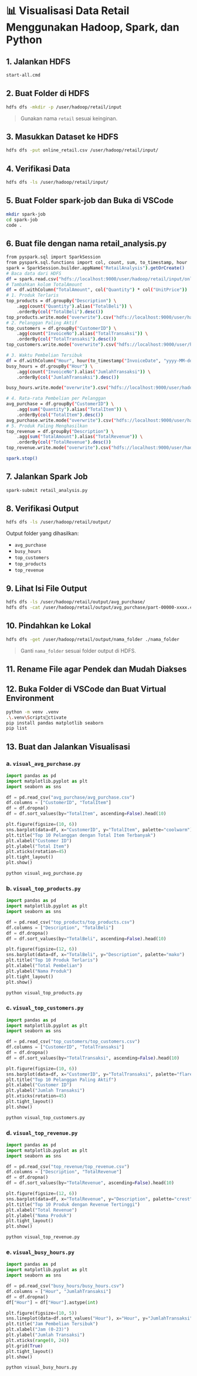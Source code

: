 
# 📊 Visualisasi Data Retail Menggunakan Hadoop, Spark, dan Python

## 1. Jalankan HDFS

```bash
start-all.cmd
```

## 2. Buat Folder di HDFS

```bash
hdfs dfs -mkdir -p /user/hadoop/retail/input
```

> Gunakan nama `retail` sesuai keinginan.

## 3. Masukkan Dataset ke HDFS

```bash
hdfs dfs -put online_retail.csv /user/hadoop/retail/input/
```

## 4. Verifikasi Data

```bash
hdfs dfs -ls /user/hadoop/retail/input/
```

## 5. Buat Folder spark-job dan Buka di VSCode

```bash
mkdir spark-job
cd spark-job
code .
```

## 6. Buat file dengan nama retail_analysis.py
```bash
from pyspark.sql import SparkSession
from pyspark.sql.functions import col, count, sum, to_timestamp, hour
spark = SparkSession.builder.appName("RetailAnalysis").getOrCreate()
# Baca data dari HDFS
df = spark.read.csv("hdfs://localhost:9000/user/hadoop/retail/input/online_retail.csv", header=True, inferSchema=True)
# Tambahkan kolom TotalAmount
df = df.withColumn("TotalAmount", col("Quantity") * col("UnitPrice"))
# 1. Produk Terlaris
top_products = df.groupBy("Description") \
    .agg(count("Quantity").alias("TotalBeli")) \
    .orderBy(col("TotalBeli").desc())
top_products.write.mode("overwrite").csv("hdfs://localhost:9000/user/hadoop/retail/output/top_products", header=True)
# 2. Pelanggan Paling Aktif
top_customers = df.groupBy("CustomerID") \
    .agg(count("InvoiceNo").alias("TotalTransaksi")) \
    .orderBy(col("TotalTransaksi").desc())
top_customers.write.mode("overwrite").csv("hdfs://localhost:9000/user/hadoop/retail/output/top_customers", header=True)

# 3. Waktu Pembelian Tersibuk
df = df.withColumn("Hour", hour(to_timestamp("InvoiceDate", "yyyy-MM-dd HH:mm:ss")))
busy_hours = df.groupBy("Hour") \
    .agg(count("InvoiceNo").alias("JumlahTransaksi")) \
    .orderBy(col("JumlahTransaksi").desc())

busy_hours.write.mode("overwrite").csv("hdfs://localhost:9000/user/hadoop/retail/output/busy_hours", header=True)

# 4. Rata-rata Pembelian per Pelanggan
avg_purchase = df.groupBy("CustomerID") \
    .agg(sum("Quantity").alias("TotalItem")) \
    .orderBy(col("TotalItem").desc())
avg_purchase.write.mode("overwrite").csv("hdfs://localhost:9000/user/hadoop/retail/output/avg_purchase", header=True)
# 5. Produk Paling Menghasilkan
top_revenue = df.groupBy("Description") \
    .agg(sum("TotalAmount").alias("TotalRevenue")) \
    .orderBy(col("TotalRevenue").desc())
top_revenue.write.mode("overwrite").csv("hdfs://localhost:9000/user/hadoop/retail/output/top_revenue", header=True)

spark.stop()
```

## 7. Jalankan Spark Job

```bash
spark-submit retail_analysis.py
```

## 8. Verifikasi Output

```bash
hdfs dfs -ls /user/hadoop/retail/output/
```

Output folder yang dihasilkan:
- `avg_purchase`
- `busy_hours`
- `top_customers`
- `top_products`
- `top_revenue`

## 9. Lihat Isi File Output

```bash
hdfs dfs -ls /user/hadoop/retail/output/avg_purchase/
hdfs dfs -cat /user/hadoop/retail/output/avg_purchase/part-00000-xxxx.csv
```

## 10. Pindahkan ke Lokal

```bash
hdfs dfs -get /user/hadoop/retail/output/nama_folder ./nama_folder
```

> Ganti `nama_folder` sesuai folder output di HDFS.

## 11. Rename File agar Pendek dan Mudah Diakses

## 12. Buka Folder di VSCode dan Buat Virtual Environment

```bash
python -m venv .venv
.\.venv\Scriptsctivate
pip install pandas matplotlib seaborn
pip list
```

## 13. Buat dan Jalankan Visualisasi

### a. `visual_avg_purchase.py`

```python
import pandas as pd
import matplotlib.pyplot as plt
import seaborn as sns

df = pd.read_csv("avg_purchase/avg_purchase.csv")
df.columns = ["CustomerID", "TotalItem"]
df = df.dropna()
df = df.sort_values(by="TotalItem", ascending=False).head(10)

plt.figure(figsize=(10, 6))
sns.barplot(data=df, x="CustomerID", y="TotalItem", palette="coolwarm")
plt.title("Top 10 Pelanggan dengan Total Item Terbanyak")
plt.xlabel("Customer ID")
plt.ylabel("Total Item")
plt.xticks(rotation=45)
plt.tight_layout()
plt.show()
```

```bash
python visual_avg_purchase.py
```

### b. `visual_top_products.py`

```python
import pandas as pd
import matplotlib.pyplot as plt
import seaborn as sns

df = pd.read_csv("top_products/top_products.csv")
df.columns = ["Description", "TotalBeli"]
df = df.dropna()
df = df.sort_values(by="TotalBeli", ascending=False).head(10)

plt.figure(figsize=(12, 6))
sns.barplot(data=df, x="TotalBeli", y="Description", palette="mako")
plt.title("Top 10 Produk Terlaris")
plt.xlabel("Total Pembelian")
plt.ylabel("Nama Produk")
plt.tight_layout()
plt.show()
```

```bash
python visual_top_products.py
```

### c. `visual_top_customers.py`

```python
import pandas as pd
import matplotlib.pyplot as plt
import seaborn as sns

df = pd.read_csv("top_customers/top_customers.csv")
df.columns = ["CustomerID", "TotalTransaksi"]
df = df.dropna()
df = df.sort_values(by="TotalTransaksi", ascending=False).head(10)

plt.figure(figsize=(10, 6))
sns.barplot(data=df, x="CustomerID", y="TotalTransaksi", palette="flare")
plt.title("Top 10 Pelanggan Paling Aktif")
plt.xlabel("Customer ID")
plt.ylabel("Jumlah Transaksi")
plt.xticks(rotation=45)
plt.tight_layout()
plt.show()
```

```bash
python visual_top_customers.py
```

### d. `visual_top_revenue.py`

```python
import pandas as pd
import matplotlib.pyplot as plt
import seaborn as sns

df = pd.read_csv("top_revenue/top_revenue.csv")
df.columns = ["Description", "TotalRevenue"]
df = df.dropna()
df = df.sort_values(by="TotalRevenue", ascending=False).head(10)

plt.figure(figsize=(12, 6))
sns.barplot(data=df, x="TotalRevenue", y="Description", palette="crest")
plt.title("Top 10 Produk dengan Revenue Tertinggi")
plt.xlabel("Total Revenue")
plt.ylabel("Nama Produk")
plt.tight_layout()
plt.show()
```

```bash
python visual_top_revenue.py
```

### e. `visual_busy_hours.py`

```python
import pandas as pd
import matplotlib.pyplot as plt
import seaborn as sns

df = pd.read_csv("busy_hours/busy_hours.csv")
df.columns = ["Hour", "JumlahTransaksi"]
df = df.dropna()
df["Hour"] = df["Hour"].astype(int)

plt.figure(figsize=(10, 5))
sns.lineplot(data=df.sort_values("Hour"), x="Hour", y="JumlahTransaksi", marker="o", linewidth=2)
plt.title("Jam Pembelian Tersibuk")
plt.xlabel("Jam (0-23)")
plt.ylabel("Jumlah Transaksi")
plt.xticks(range(0, 24))
plt.grid(True)
plt.tight_layout()
plt.show()
```

```bash
python visual_busy_hours.py
```
